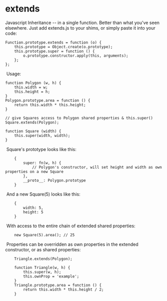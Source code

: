 # extends
Javascript Inheritance -- in a single function. Better than what you've seen elsewhere. Just add extends.js to your shims, or simply paste it into your code:

    Function.prototype.extends = function (o) {
        this.prototype = Object.create(o.prototype);
        this.prototype.super = function () {
            o.prototype.constructor.apply(this, arguments);
        };
    };


&nbsp;Usage:

    function Polygon (w, h) {
        this.width = w;
        this.height = h;
    }
    Polygon.prototype.area = function () { 
        return this.width * this.height; 
    }
    
    // give Squares access to Polygon shared properties & this.super() 
    Square.extends(Polygon);
    
    function Square (width) {
        this.super(width, width);
    }
    
    
&nbsp;Square's prototype looks like this:

        {
            super: fn(w, h) {
                // Polygon's constructor, will set height and width as own properties on a new Square
            },
            __proto__: Polygon.prototype
        }



&nbsp;And a new Square(5) looks like this:

        {
            width: 5,
            height: 5
        }

&nbsp;With access to the entire chain of extended shared properties:

        new Square(5).area(); // 25

&nbsp;Properties can be overridden as own properties in the extended constructor, or as shared properties:

        Triangle.extends(Polygon);
        
        function Triangle(w, h) {
            this.super(w, h);
            this.ownProp = 'example';
        }
        Triangle.prototype.area = function () {
            return this.width * this.height / 2;
        }
